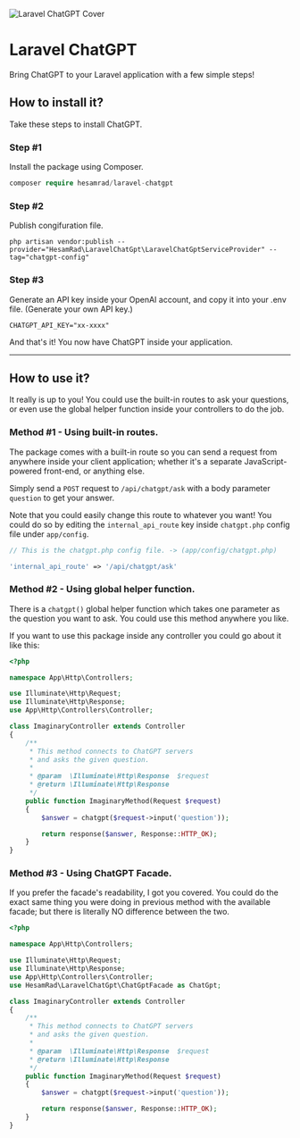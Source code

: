 ![Laravel ChatGPT Cover](https://raw.githubusercontent.com/hesamzakerirad/laravel-chatgpt/main/media/cover.png "Laravel ChatGPT Cover")

# Laravel ChatGPT
Bring ChatGPT to your Laravel application with a few simple steps!

## How to install it?
Take these steps to install ChatGPT.

### Step #1
Install the package using Composer.

```php
composer require hesamrad/laravel-chatgpt
```

### Step #2
Publish congifuration file.

```
php artisan vendor:publish --provider="HesamRad\LaravelChatGpt\LaravelChatGptServiceProvider" --tag="chatgpt-config"
```

### Step #3
Generate an API key inside your OpenAI account, and copy it into your .env file. (Generate your own API key.)

```
CHATGPT_API_KEY="xx-xxxx"
```

And that's it! You now have ChatGPT inside your application.

---

## How to use it?
It really is up to you! You could use the built-in routes to ask your questions, or even use the global helper function inside your controllers to do the job.

### Method #1 - Using built-in routes.
The package comes with a built-in route so you can send a request from anywhere inside your client application; whether it's a separate JavaScript-powered front-end, or anything else.

Simply send a `POST` request to `/api/chatgpt/ask` with a body parameter `question` to get your answer.

Note that you could easily change this route to whatever you want! You could do so by editing the `internal_api_route` key inside `chatgpt.php` config file under `app/config`.

```php
// This is the chatgpt.php config file. -> (app/config/chatgpt.php)

'internal_api_route' => '/api/chatgpt/ask'
```

### Method #2 - Using global helper function.

There is a `chatgpt()` global helper function which takes one parameter as the question you want to ask. You could use this method anywhere you like.

If you want to use this package inside any controller you could go about it like this:

```php
<?php

namespace App\Http\Controllers;

use Illuminate\Http\Request;
use Illuminate\Http\Response;
use App\Http\Controllers\Controller;

class ImaginaryController extends Controller
{
    /**
     * This method connects to ChatGPT servers
     * and asks the given question.
     *
     * @param  \Illuminate\Http\Response  $request
     * @return \Illuminate\Http\Response
     */
    public function ImaginaryMethod(Request $request)
    {
        $answer = chatgpt($request->input('question'));

        return response($answer, Response::HTTP_OK);
    }
}
```


### Method #3 - Using ChatGPT Facade.

If you prefer the facade's readability, I got you covered. You could do the exact same thing you were doing in previous method with the available facade; but there is literally NO difference between the two. 

```php
<?php

namespace App\Http\Controllers;

use Illuminate\Http\Request;
use Illuminate\Http\Response;
use App\Http\Controllers\Controller;
use HesamRad\LaravelChatGpt\ChatGptFacade as ChatGpt;

class ImaginaryController extends Controller
{
    /**
     * This method connects to ChatGPT servers
     * and asks the given question.
     *
     * @param  \Illuminate\Http\Response  $request
     * @return \Illuminate\Http\Response
     */
    public function ImaginaryMethod(Request $request)
    {
        $answer = chatgpt($request->input('question'));

        return response($answer, Response::HTTP_OK);
    }
}
```
